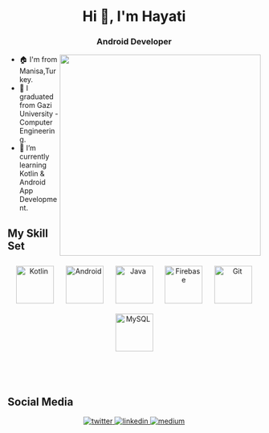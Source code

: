 <h1 align="center">Hi 👋, I'm Hayati</h1>
<h3 align="center">Android Developer</h3>

<img src="https://media.giphy.com/media/v1.Y2lkPTc5MGI3NjExMjBmcjc2bG1hcHd1cWE5dWd6ZGluMjY0Y2Rna2V2eG5oNXVvZmV4ciZlcD12MV9pbnRlcm5hbF9naWZfYnlfaWQmY3Q9Zw/GuEyvLPXMLhT2/giphy.gif" align="right" width="400">

- 🏠 I'm from Manisa,Turkey.
- :school: I graduated from Gazi University - Computer Engineering.                                                                               
- 🌱 I’m currently learning Kotlin & Android App Development.



## My Skill Set  
<div align="center">  
<a href="https://kotlinlang.org/" target="_blank"><img style="margin: 10px" src="https://profilinator.rishav.dev/skills-assets/kotlinlang-icon.svg" alt="Kotlin" height="75" /></a>
<a href="https://www.android.com/intl/en_in/" target="_blank"><img style="margin: 10px" src="https://profilinator.rishav.dev/skills-assets/android-original-wordmark.svg" alt="Android" height="75" /></a>
<a href="https://www.java.com/" target="_blank"><img style="margin: 10px" src="https://profilinator.rishav.dev/skills-assets/java-original-wordmark.svg" alt="Java" height="75" /></a>  
<a href="https://firebase.google.com/" target="_blank"><img style="margin: 10px" src="https://profilinator.rishav.dev/skills-assets/firebase.png" alt="Firebase" height="75" /></a>  
<a href="https://github.com/" target="_blank"><img style="margin: 10px" src="https://profilinator.rishav.dev/skills-assets/git-scm-icon.svg" alt="Git" height="75" /></a>  
<a href="https://www.mysql.com/" target="_blank"><img style="margin: 10px" src="https://profilinator.rishav.dev/skills-assets/mysql-original-wordmark.svg" alt="MySQL" height="75" /></a>  
</div>  

<br/><br/>

## Social Media
<div align="center">
<a href="https://twitter.com/hb_karacloud" target="_blank">
<img src=https://img.shields.io/badge/twitter-%2300acee.svg?&style=for-the-badge&logo=twitter&logoColor=white alt=twitter style="margin-bottom: 5px;" />
<a href="https://linkedin.com/in/hayati-bahar" target="_blank">
<img src=https://img.shields.io/badge/linkedin-%231E77B5.svg?&style=for-the-badge&logo=linkedin&logoColor=white alt=linkedin style="margin-bottom: 5px;" />
</a>
<a href="https://medium.com/@hayatibahar." target="_blank">
<img src=https://img.shields.io/badge/medium-%23292929.svg?&style=for-the-badge&logo=medium&logoColor=white alt=medium style="margin-bottom: 5px;" />
</a>  
</div>  
